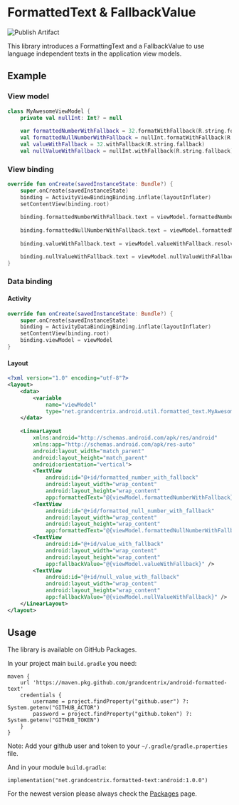   
# FormattedText & FallbackValue  
  ![Publish Artifact](https://github.com/grandcentrix/android-formatted-text/workflows/Publish%20Artifact/badge.svg)    
    
This library introduces a FormattingText and a FallbackValue to use language independent texts in the application view models.     
    
## Example  
 
### View model

```kotlin
class MyAwesomeViewModel {    
    private val nullInt: Int? = null    
    
    var formattedNumberWithFallback = 32.formatWithFallback(R.string.formatted_number, R.string.fallback)    
    val formattedNullNumberWithFallback = nullInt.formatWithFallback(R.string.formatted_number, R.string.fallback)    
    val valueWithFallback = 32.withFallback(R.string.fallback)
    val nullValueWithFallback = nullInt.withFallback(R.string.fallback) }  
``` 

### View binding

```kotlin
override fun onCreate(savedInstanceState: Bundle?) {    
    super.onCreate(savedInstanceState)    
    binding = ActivityViewBindingBinding.inflate(layoutInflater)    
    setContentView(binding.root)    
    
    binding.formattedNumberWithFallback.text = viewModel.formattedNumberWithFallback.resolveString(this)    
          
    binding.formattedNullNumberWithFallback.text = viewModel.formattedNullNumberWithFallback.resolveString(this)    
          
    binding.valueWithFallback.text = viewModel.valueWithFallback.resolveString(this)

    binding.nullValueWithFallback.text = viewModel.nullValueWithFallback.resolveString(this)
}
```

### Data binding

#### Activity

```kotlin
override fun onCreate(savedInstanceState: Bundle?) {    
    super.onCreate(savedInstanceState)    
    binding = ActivityDataBindingBinding.inflate(layoutInflater)    
    setContentView(binding.root)    
    binding.viewModel = viewModel 
}
```

#### Layout

```XML     
<?xml version="1.0" encoding="utf-8"?>
<layout>        
    <data>    
        <variable
            name="viewModel"
            type="net.grandcentrix.android.util.formatted_text.MyAwesomeViewModel" />
	</data>    
    
    <LinearLayout
	    xmlns:android="http://schemas.android.com/apk/res/android"  
	    xmlns:app="http://schemas.android.com/apk/res-auto"
	    android:layout_width="match_parent"
	    android:layout_height="match_parent"
	    android:orientation="vertical">
        <TextView
            android:id="@+id/formatted_number_with_fallback"
            android:layout_width="wrap_content"
            android:layout_height="wrap_content"
            app:formattedText="@{viewModel.formattedNumberWithFallback}" />
        <TextView
            android:id="@+id/formatted_null_number_with_fallback"
            android:layout_width="wrap_content"
            android:layout_height="wrap_content"
            app:formattedText="@{viewModel.formattedNullNumberWithFallback}" />
        <TextView
            android:id="@+id/value_with_fallback"
            android:layout_width="wrap_content"
            android:layout_height="wrap_content"
            app:fallbackValue="@{viewModel.valueWithFallback}" />
        <TextView
            android:id="@+id/null_value_with_fallback"
            android:layout_width="wrap_content"
            android:layout_height="wrap_content"
            app:fallbackValue="@{viewModel.nullValueWithFallback}" />
    </LinearLayout>
</layout>  
```

## Usage

The library is available on GitHub Packages.    
    
In your project main `build.gradle` you need:    
```
maven {
    url 'https://maven.pkg.github.com/grandcentrix/android-formatted-text'
    credentials {
        username = project.findProperty("github.user") ?: System.getenv("GITHUB_ACTOR")
        password = project.findProperty("github.token") ?: System.getenv("GITHUB_TOKEN")
    }
}
```
Note: Add your github user and token to your `~/.gradle/gradle.properties` file.    

And in your module `build.gradle`:    
    
```
implementation("net.grandcentrix.formatted-text:android:1.0.0")
```    

 For the newest version please always check the [Packages](https://github.com/grandcentrix/android-formatted-text/packages) page.